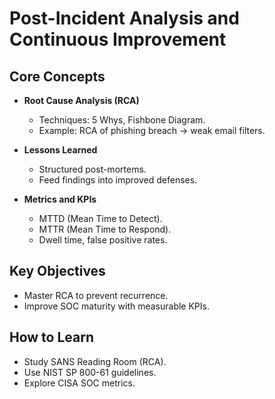 # Post-Incident Analysis and Continuous Improvement

## Core Concepts
- **Root Cause Analysis (RCA)**  
  - Techniques: 5 Whys, Fishbone Diagram.  
  - Example: RCA of phishing breach → weak email filters.  

- **Lessons Learned**
  - Structured post-mortems.  
  - Feed findings into improved defenses.  

- **Metrics and KPIs**
  - MTTD (Mean Time to Detect).  
  - MTTR (Mean Time to Respond).  
  - Dwell time, false positive rates.  

## Key Objectives
- Master RCA to prevent recurrence.  
- Improve SOC maturity with measurable KPIs.  

## How to Learn
- Study SANS Reading Room (RCA).  
- Use NIST SP 800-61 guidelines.  
- Explore CISA SOC metrics.  
